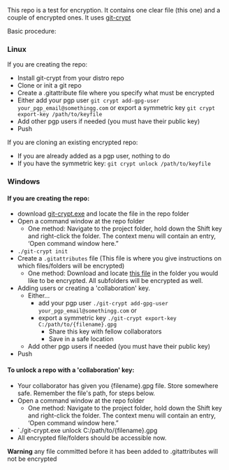 This repo is a test for encryption. It contains one clear file (this one) and a couple of encrypted ones. It uses [git-crypt](https://www.agwa.name/projects/git-crypt/)

Basic procedure:

### Linux

If you are creating the repo:

- Install git-crypt from your distro repo
- Clone or init a git repo
- Create a .gitattribute file where you specify what must be encrypted
- Either add your pgp user `git crypt add-gpg-user your_pgp_email@somethingg.com` or export a symmetric key `git crypt export-key /path/to/keyfile`
- Add other pgp users if needed (you must have their public key)
- Push

If you are cloning an existing encrypted repo:

- If you are already added as a pgp user, nothing to do
- If you have the symmetric key: `git crypt unlock /path/to/keyfile`

### Windows


#### If you are creating the repo:

- download [git-crypt.exe](https://github.com/LykkeCity/git-crypt/releases) and locate the file in the repo folder
- Open a command window at the repo folder
  - One method: Navigate to the project folder, hold down the Shift key and right-click the folder. The context menu will contain an entry, ‘Open command window here.”
- `./git-crypt init`
- Create a `.gitattributes` file (This file is where you give instructions on which files/folders will be encrypted)
  - One method:  Download and locate [this file](https://raw.githubusercontent.com/OpeningDesign/New_2nd_Story/master/_CLOSED_New_2nd_Story/.gitattributes) in the folder you would like to be encrypted.  All subfolders will be encrypted as well.
- Adding users or creating a 'collaboration' key.
  - Either...
    - add your pgp user `./git-crypt add-gpg-user your_pgp_email@somethingg.com` or 
    - export a symmetric key `./git-crypt export-key C:/path/to/{filename}.gpg`
      - Share this key with fellow collaborators
      - Save in a safe location
  - Add other pgp users if needed (you must have their public key)
- Push


#### To unlock a repo with a 'collaboration' key:
- Your collaborator has given you {filename}.gpg file.  Store somewhere safe.  Remember the file's path, for steps below.
- Open a command window at the repo folder
  - One method: Navigate to the project folder, hold down the Shift key and right-click the folder. The context menu will contain an entry, ‘Open command window here.”
- `./git-crypt.exe unlock C:/path/to/{filename}.gpg
- All encrypted file/folders should be accessible now.


**Warning** any file committed before it has been added to .gitattributes will not be encrypted
